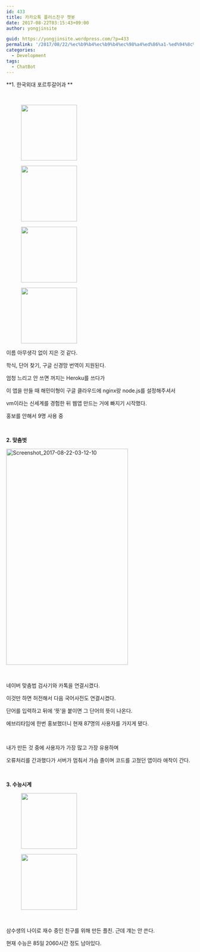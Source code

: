 ```yaml
---
id: 433
title: 카카오톡 플러스친구 챗봇
date: 2017-08-22T03:15:43+09:00
author: yongjinsite

guid: https://yongjinsite.wordpress.com/?p=433
permalink: '/2017/08/22/%ec%b9%b4%ec%b9%b4%ec%98%a4%ed%86%a1-%ed%94%8c%eb%9f%ac%ec%8a%a4%ec%b9%9c%ea%b5%ac-%ec%b1%97%eb%b4%87/'
categories:
  - Development
tags:
  - ChatBot
---
```

**1. 한국외대 포르투갈어과 **

&nbsp;

<div id='gallery-1' class='gallery galleryid-433 gallery-columns-3 gallery-size-thumbnail'>
  <figure class='gallery-item'> 
  
  <div class='gallery-icon portrait'>
    <a href='https://yongj.in/screenshot_2017-08-22-02-14-44/'><img width="150" height="150" src="https://yongj.in/wp-content/uploads/2017/08/screenshot_2017-08-22-02-14-44-150x150.png" class="attachment-thumbnail size-thumbnail" alt="" srcset="https://yongj.in/wp-content/uploads/2017/08/screenshot_2017-08-22-02-14-44-150x150.png 150w, https://yongj.in/wp-content/uploads/2017/08/screenshot_2017-08-22-02-14-44-85x85.png 85w" sizes="(max-width: 150px) 100vw, 150px" /></a>
  </div></figure><figure class='gallery-item'> 
  
  <div class='gallery-icon portrait'>
    <a href='https://yongj.in/screenshot_2017-08-22-02-15-01/'><img width="150" height="150" src="https://yongj.in/wp-content/uploads/2017/08/screenshot_2017-08-22-02-15-01-150x150.png" class="attachment-thumbnail size-thumbnail" alt="" srcset="https://yongj.in/wp-content/uploads/2017/08/screenshot_2017-08-22-02-15-01-150x150.png 150w, https://yongj.in/wp-content/uploads/2017/08/screenshot_2017-08-22-02-15-01-85x85.png 85w" sizes="(max-width: 150px) 100vw, 150px" /></a>
  </div></figure><figure class='gallery-item'> 
  
  <div class='gallery-icon portrait'>
    <a href='https://yongj.in/screenshot_2017-08-22-02-15-24/'><img width="150" height="150" src="https://yongj.in/wp-content/uploads/2017/08/screenshot_2017-08-22-02-15-24-150x150.png" class="attachment-thumbnail size-thumbnail" alt="" srcset="https://yongj.in/wp-content/uploads/2017/08/screenshot_2017-08-22-02-15-24-150x150.png 150w, https://yongj.in/wp-content/uploads/2017/08/screenshot_2017-08-22-02-15-24-85x85.png 85w" sizes="(max-width: 150px) 100vw, 150px" /></a>
  </div></figure><figure class='gallery-item'> 
  
  <div class='gallery-icon portrait'>
    <a href='https://yongj.in/screenshot_2017-08-22-02-16-07/'><img width="150" height="150" src="https://yongj.in/wp-content/uploads/2017/08/screenshot_2017-08-22-02-16-07-150x150.png" class="attachment-thumbnail size-thumbnail" alt="" srcset="https://yongj.in/wp-content/uploads/2017/08/screenshot_2017-08-22-02-16-07-150x150.png 150w, https://yongj.in/wp-content/uploads/2017/08/screenshot_2017-08-22-02-16-07-85x85.png 85w" sizes="(max-width: 150px) 100vw, 150px" /></a>
  </div></figure>
</div>

이름 아무생각 없이 지은 것 같다.

학식, 단어 찾기, 구글 신경망 번역이 지원된다.

엄청 느리고 안 쓰면 꺼지는 Heroku를 쓰다가

이 앱을 만들 때 해민이형이 구글 클라우드에 nginx랑 node.js를 설정해주셔서

vm이라는 신세계를 경험한 뒤 웹앱 만드는 거에 빠지기 시작했다.

홍보를 안해서 9명 사용 중

&nbsp;

**2. 맞춤벗**

<img class="  wp-image-472 aligncenter" src="https://yongj.in/wp-content/uploads/2017/08/screenshot_2017-08-22-03-12-10.png" alt="Screenshot_2017-08-22-03-12-10" width="327" height="581" srcset="https://yongj.in/wp-content/uploads/2017/08/screenshot_2017-08-22-03-12-10.png 720w, https://yongj.in/wp-content/uploads/2017/08/screenshot_2017-08-22-03-12-10-169x300.png 169w, https://yongj.in/wp-content/uploads/2017/08/screenshot_2017-08-22-03-12-10-576x1024.png 576w" sizes="(max-width: 327px) 100vw, 327px" /> 

&nbsp;

네이버 맞춤법 검사기와 카톡을 연결시켰다.

이것만 하면 허전해서 다음 국어사전도 연결시켰다.

단어를 입력하고 뒤에 &#8216;뜻&#8217;을 붙이면 그 단어의 뜻이 나온다.

에브리타임에 한번 홍보했더니 현재 87명의 사용자를 가지게 됐다.

&nbsp;

내가 만든 것 중에 사용자가 가장 많고 가장 유용하며

오류처리를 간과했다가 서버가 멈춰서 가슴 졸이며 코드를 고쳤던 앱이라 애착이 간다.

&nbsp;

**3. 수능시계**

<div id='gallery-2' class='gallery galleryid-433 gallery-columns-3 gallery-size-thumbnail'>
  <figure class='gallery-item'> 
  
  <div class='gallery-icon portrait'>
    <a href='https://yongj.in/screenshot_2017-08-22-02-16-33/'><img width="150" height="150" src="https://yongj.in/wp-content/uploads/2017/08/screenshot_2017-08-22-02-16-33-150x150.png" class="attachment-thumbnail size-thumbnail" alt="" srcset="https://yongj.in/wp-content/uploads/2017/08/screenshot_2017-08-22-02-16-33-150x150.png 150w, https://yongj.in/wp-content/uploads/2017/08/screenshot_2017-08-22-02-16-33-85x85.png 85w" sizes="(max-width: 150px) 100vw, 150px" /></a>
  </div></figure><figure class='gallery-item'> 
  
  <div class='gallery-icon portrait'>
    <a href='https://yongj.in/screenshot_2017-08-22-02-16-43/'><img width="150" height="150" src="https://yongj.in/wp-content/uploads/2017/08/screenshot_2017-08-22-02-16-43-150x150.png" class="attachment-thumbnail size-thumbnail" alt="" srcset="https://yongj.in/wp-content/uploads/2017/08/screenshot_2017-08-22-02-16-43-150x150.png 150w, https://yongj.in/wp-content/uploads/2017/08/screenshot_2017-08-22-02-16-43-85x85.png 85w" sizes="(max-width: 150px) 100vw, 150px" /></a>
  </div></figure>
</div>

&nbsp;

삼수생의 나이로 재수 중인 친구를 위해 만든 플친. 근데 걔는 안 쓴다.

현재 수능은 85일 2060시간 정도 남아있다.

&nbsp;

&nbsp;

&nbsp;